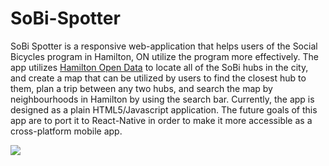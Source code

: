 <h1>SoBi-Spotter</h1>

SoBi Spotter is a responsive web-application that helps users of the Social Bicycles program in Hamilton, ON utilize
the program more effectively. The app utilizes <a href="http://open.hamilton.ca/">Hamilton Open Data</a> to locate all of the
SoBi hubs in the city, and create a map that can be utilized by users to find the closest hub to them, plan a trip between
any two hubs, and search the map by neighbourhoods in Hamilton by using the search bar. Currently, the app is designed as a
plain HTML5/Javascript application. The future goals of this app are to port it to React-Native in order to make it more 
accessible as a cross-platform mobile app.

<img src="https://j.gifs.com/p8YZqm.gif"/> 

